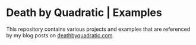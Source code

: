 # Death by Quadratic | Examples

This repository contains various projects and examples that are referenced by my
blog posts on [deathbyquadratic.com](https://deathbyquadratic.com).

